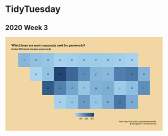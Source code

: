 # TidyTuesday

## 2020 Week 3

![Week 3](https://raw.githubusercontent.com/ahermanski/tidytuesday/master/plots/Tidytuesday_week_3.png)

